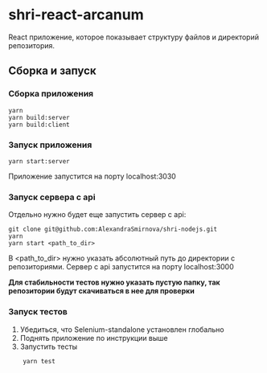 # shri-react-arcanum

React приложение, которое показывает структуру файлов и директорий репозитория.


## Сборка и запуск

### Сборка приложения
```
yarn
yarn build:server
yarn build:client
```

### Запуск приложения
``` 
yarn start:server
```
Приложение запустится на порту localhost:3030

### Запуск сервера с api
Отдельно нужно будет еще запустить сервер с api:

```
git clone git@github.com:AlexandraSmirnova/shri-nodejs.git
yarn
yarn start <path_to_dir>
```
В <path_to_dir> нужно указать абсолютный путь до директории с репозиториями.
Сервер с api запустится на порту localhost:3000

<b>Для стабильности тестов нужно указать пустую папку, так репозитории будут скачиваться в нее для проверки</b>


### Запуск тестов

1. Убедиться, что Selenium-standalone установлен глобально
2. Поднять приложение по инструкции выше
3. Запустить тесты
```
    yarn test
```


